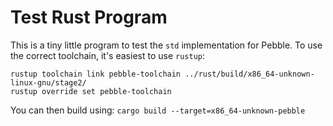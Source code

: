 # Test Rust Program
This is a tiny little program to test the `std` implementation for Pebble.
To use the correct toolchain, it's easiest to use `rustup`:
```
rustup toolchain link pebble-toolchain ../rust/build/x86_64-unknown-linux-gnu/stage2/
rustup override set pebble-toolchain
```

You can then build using: `cargo build --target=x86_64-unknown-pebble`
